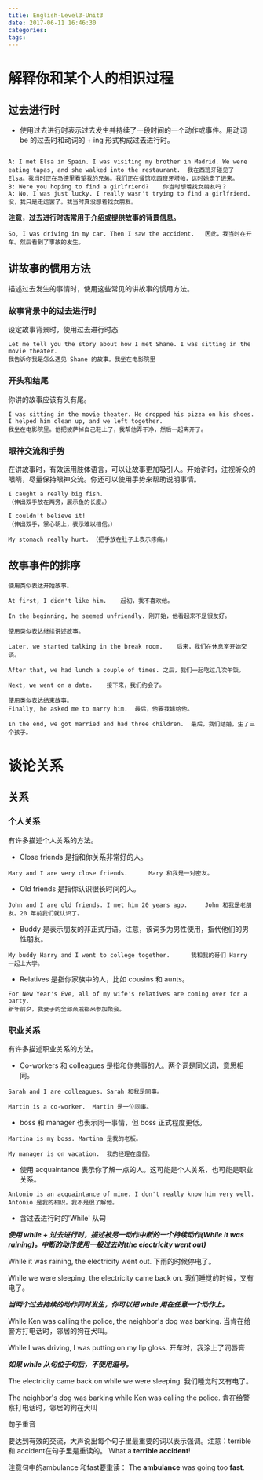 ```yaml
---
title: English-Level3-Unit3
date: 2017-06-11 16:46:30
categories:
tags:
---
```



# 解释你和某个人的相识过程
## 过去进行时

* 使用过去进行时表示过去发生并持续了一段时间的一个动作或事件。用动词 be 的过去时和动词的 + ing 形式构成过去进行时。
```

A: I met Elsa in Spain. I was visiting my brother in Madrid. We were eating tapas, and she walked into the restaurant.	我在西班牙碰见了 Elsa。我当时正在马德里看望我的兄弟。我们正在餐馆吃西班牙塔帕，这时她走了进来。
B: Were you hoping to find a girlfriend?	你当时想着找女朋友吗？
A: No, I was just lucky. I really wasn't trying to find a girlfriend.	没，我只是走运罢了。我当时真没想着找女朋友。
```
**注意，过去进行时态常用于介绍或提供故事的背景信息。**
```
So, I was driving in my car. Then I saw the accident.	因此，我当时在开车。然后看到了事故的发生。
```

## 讲故事的惯用方法

描述过去发生的事情时，使用这些常见的讲故事的惯用方法。
### 故事背景中的过去进行时
设定故事背景时，使用过去进行时态
```
Let me tell you the story about how I met Shane. I was sitting in the movie theater.
我告诉你我是怎么遇见 Shane 的故事。我坐在电影院里
```
### 开头和结尾
你讲的故事应该有头有尾。

```
I was sitting in the movie theater. He dropped his pizza on his shoes. I helped him clean up, and we left together.    
我坐在电影院里。他把披萨掉自己鞋上了，我帮他弄干净，然后一起离开了。
```
### 眼神交流和手势
在讲故事时，有效运用肢体语言，可以让故事更加吸引人。开始讲时，注视听众的眼睛，尽量保持眼神交流。你还可以使用手势来帮助说明事情。
```
I caught a really big fish.
（伸出双手放在两旁，展示鱼的长度。）

I couldn't believe it!
（伸出双手，掌心朝上，表示难以相信。）

My stomach really hurt.	（把手放在肚子上表示疼痛。）
```


## 故事事件的排序
```
使用类似表达开始故事。

At first, I didn't like him.	起初，我不喜欢他。

In the beginning, he seemed unfriendly.	刚开始，他看起来不是很友好。

使用类似表达继续讲述故事。

Later, we started talking in the break room.	后来，我们在休息室开始交谈。

After that, we had lunch a couple of times.	之后，我们一起吃过几次午饭。

Next, we went on a date.	接下来，我们约会了。

使用类似表达结束故事。
Finally, he asked me to marry him.	最后，他要我嫁给他。

In the end, we got married and had three children.	最后，我们结婚，生了三个孩子。
```

# 谈论关系
## 关系

### 个人关系

有许多描述个人关系的方法。
* Close friends 是指和你关系非常好的人。
 
```
Mary and I are very close friends.	 	Mary 和我是一对密友。
```
* Old friends 是指你认识很长时间的人。
 
```
John and I are old friends. I met him 20 years ago.	 	John 和我是老朋友。20 年前我们就认识了。

```
* Buddy 是表示朋友的非正式用语。注意，该词多为男性使用，指代他们的男性朋友。
 
```
My buddy Harry and I went to college together.	 	我和我的哥们 Harry 一起上大学。

```
* Relatives 是指你家族中的人，比如 cousins 和 aunts。
 
```
For New Year's Eve, all of my wife's relatives are coming over for a party.	 
新年前夕，我妻子的全部亲戚都来参加聚会。
```
 
### 职业关系

有许多描述职业关系的方法。
* Co-workers 和 colleagues 是指和你共事的人。两个词是同义词，意思相同。
 
```
Sarah and I are colleagues.	Sarah 和我是同事。

Martin is a co-worker.	Martin 是一位同事。
```

* boss 和 manager 也表示同一事情，但 boss 正式程度更低。
 
```
Martina is my boss.	Martina 是我的老板。

My manager is on vacation.	我的经理在度假。
```

* 使用 acquaintance 表示你了解一点的人。这可能是个人关系，也可能是职业关系。
 
```
Antonio is an acquaintance of mine. I don't really know him very well.	
Antonio 是我的相识。我不是很了解他。
```
 

* 含过去进行时的'While' 从句
 
***使用 while + 过去进行时，描述被另一动作中断的一个持续动作(While it was raining)。中断的动作使用一般过去时(the electricity went out)***
 

While it was raining, the electricity went out.	下雨的时候停电了。

While we were sleeping, the electricity came back on.	我们睡觉的时候，又有电了。
 
***当两个过去持续的动作同时发生，你可以把 while 用在任意一个动作上。***
 

While Ken was calling the police, the neighbor's dog was barking.	当肯在给警方打电话时，邻居的狗在犬叫。

While I was driving, I was putting on my lip gloss.	开车时，我涂上了润唇膏

***如果 while 从句位于句后，不使用逗号。***
 

The electricity came back on while we were sleeping.	我们睡觉时又有电了。

The neighbor's dog was barking while Ken was calling the police.	肯在给警察打电话时，邻居的狗在犬叫



句子重音
 
要达到有效的交流，大声说出每个句子里最重要的词以表示强调。注意：terrible 和 accident在句子里是重读的。
What a **terrible accident**!

注意句中的ambulance 和fast要重读：
The **ambulance** was going too **fast**.